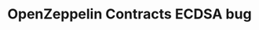 ---
guid: "710E5A17-4F8B-4686-A103-018B16C5882A"
title: "OpenZeppelin Contracts ECDSA bug"
description: "Investigating the ECDSA bug in OpenZeppelin Contracts and searching for vulnerabilities in smart contracts. Will a zero day be found?"
pubDate: "Tue, 23 Aug 2022 18:00:00 -0500"
itunes-explicit: false
itunes-episode: 38
itunes-episodeType: Full

# More info
youtube-full: "https://youtu.be/4Y1IXPLIXTg"
discussion: "https://twitter.com/fulldecent/status/1562217336127602688"

# Timeline
timeline:
  - seconds: 65
    title: Official drink
  - seconds: 169
    title: What is ECDSA
  - seconds: 274
    title: How to use ECDSA
  - seconds: 604
    title: Ella's cameo!
  - seconds: 887
    title: Searching for vulnerabilities in the wild
  - seconds: 909
    title: Searching with Etherscan
  - seconds: 1071
    title: Found results
  - seconds: 1187
    title: Found it in the mock
  - seconds: 1237
    title: Found zero day


# File information
enclosure-url: "GET THIS EPISODE DATE AND NUMBER"
enclosure-length: NEED_FINAL_FILE_WITH_METADATA_FOR_THIS
enclosure-type: "audio/x-m4a"
itunes-duration: NEED_FINAL_FILE_WITH_METADATA_FOR_THIS
---